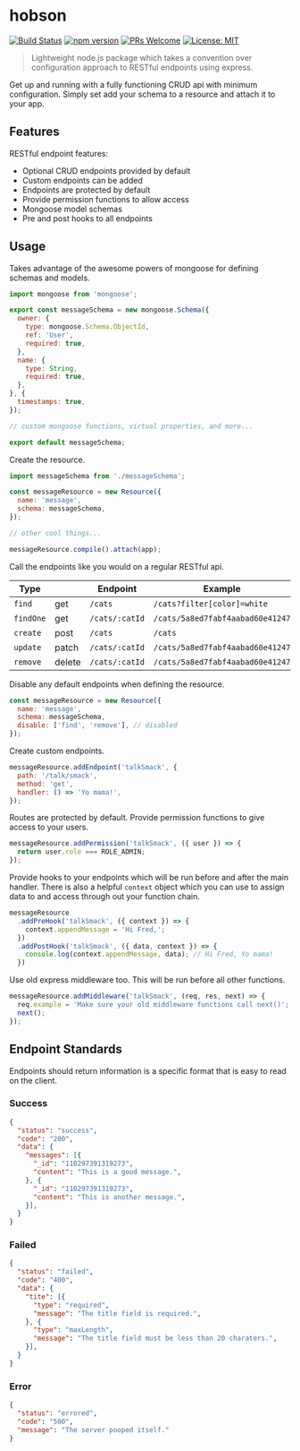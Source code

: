 # hobson

[![Build Status](https://travis-ci.org/jackrobertscott/hobson.svg?branch=master)](https://travis-ci.org/jackrobertscott/hobson) [![npm version](https://badge.fury.io/js/hobson.svg)](https://badge.fury.io/js/hobson) [![PRs Welcome](https://img.shields.io/badge/PRs-welcome-brightgreen.svg)](http://makeapullrequest.com) [![License: MIT](https://img.shields.io/badge/License-MIT-yellow.svg)](https://opensource.org/licenses/MIT)

> Lightweight node.js package which takes a convention over configuration approach to RESTful endpoints using express.

Get up and running with a fully functioning CRUD api with minimum configuration. Simply set add your schema to a resource and attach it to your app.

## Features

RESTful endpoint features:

- Optional CRUD endpoints provided by default
- Custom endpoints can be added
- Endpoints are protected by default
- Provide permission functions to allow access
- Mongoose model schemas
- Pre and post hooks to all endpoints

## Usage

Takes advantage of the awesome powers of mongoose for defining schemas and models.

```js
import mongoose from 'mongoose';

export const messageSchema = new mongoose.Schema({
  owner: {
    type: mongoose.Schema.ObjectId,
    ref: 'User',
    required: true,
  },
  name: {
    type: String,
    required: true,
  },
}, {
  timestamps: true,
});

// custom mongoose functions, virtual properties, and more...

export default messageSchema;
```

Create the resource.

```js
import messageSchema from './messageSchema';

const messageResource = new Resource({
  name: 'message',
  schema: messageSchema,
});

// other cool things...

messageResource.compile().attach(app);
```

Call the endpoints like you would on a regular RESTful api.

| Type          |             | Endpoint           | Example                             |
|---------------|-------------|--------------------|-------------------------------------|
| `find`        | get         | `/cats`            | `/cats?filter[color]=white`         |
| `findOne`     | get         | `/cats/:catId`     | `/cats/5a8ed7fabf4aabad60e41247`    |
| `create`      | post        | `/cats`            | `/cats`                             |
| `update`      | patch       | `/cats/:catId`     | `/cats/5a8ed7fabf4aabad60e41247`    |
| `remove`      | delete      | `/cats/:catId`     | `/cats/5a8ed7fabf4aabad60e41247`    |

Disable any default endpoints when defining the resource.

```js
const messageResource = new Resource({
  name: 'message',
  schema: messageSchema,
  disable: ['find', 'remove'], // disabled
});
```

Create custom endpoints.

```js
messageResource.addEndpoint('talkSmack', {
  path: '/talk/smack',
  method: 'get',
  handler: () => 'Yo mama!',
});
```

Routes are protected by default. Provide permission functions to give access to your users.

```js
messageResource.addPermission('talkSmack', ({ user }) => {
  return user.role === ROLE_ADMIN;
});
```

Provide hooks to your endpoints which will be run before and after the main handler. There is also a helpful `context` object which you can use to assign data to and access through out your function chain.

```js
messageResource
  .addPreHook('talkSmack', ({ context }) => {
    context.appendMessage = 'Hi Fred,';
  })
  .addPostHook('talkSmack', ({ data, context }) => {
    console.log(context.appendMessage, data); // Hi Fred, Yo mama!
  })
```

Use old express middleware too. This will be run before all other functions.

```js
messageResource.addMiddleware('talkSmack', (req, res, next) => {
  req.example = 'Make sure your old middleware functions call next()';
  next();
});
```

## Endpoint Standards

Endpoints should return information is a specific format that is easy to read on the client.

### Success

```json
{
  "status": "success",
  "code": "200",
  "data": {
    "messages": [{
      "_id": "110297391319273",
      "content": "This is a good message.",
    }, {
      "_id": "110297391319273",
      "content": "This is another message.",
    }],
  }
}
```

### Failed

```json
{
  "status": "failed",
  "code": "400",
  "data": {
    "tite": [{
      "type": "required",
      "message": "The title field is required.",
    }, {
      "type": "maxLength",
      "message": "The title field must be less than 20 charaters.",
    }],
  }
}
```

### Error

```json
{
  "status": "errored",
  "code": "500",
  "message": "The server pooped itself."
}
```
